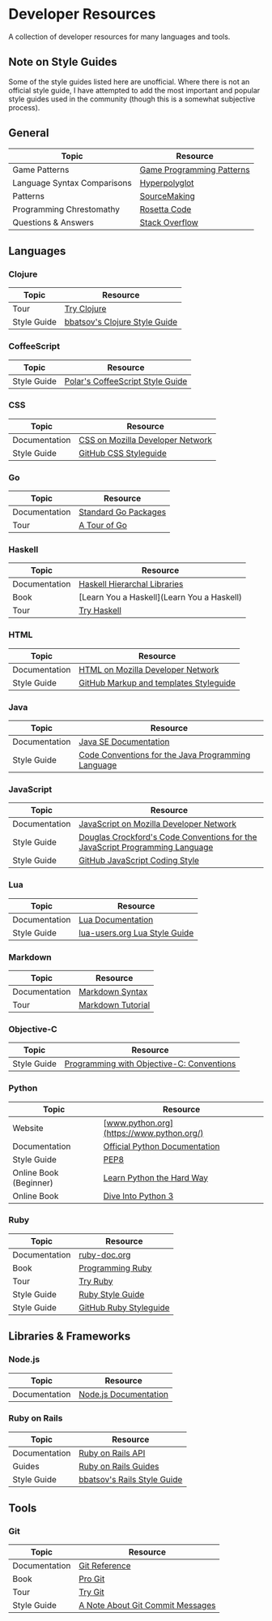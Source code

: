 # Developer Resources
A collection of developer resources for many languages and tools.

## Note on Style Guides
Some of the style guides listed here are unofficial. Where there is not an official style guide, I have attempted to add the most important and popular style guides used in the community (though this is a somewhat subjective process).

## General
Topic | Resource
---|---
Game Patterns | [Game Programming Patterns](http://gameprogrammingpatterns.com/)
Language Syntax Comparisons | [Hyperpolyglot](http://hyperpolyglot.org/)
Patterns | [SourceMaking](http://sourcemaking.com/)
Programming Chrestomathy | [Rosetta Code](http://rosettacode.org/wiki/Rosetta_Code)
Questions & Answers | [Stack Overflow](http://stackoverflow.com/)

## Languages

### Clojure
Topic | Resource
---|---
Tour | [Try Clojure](http://tryclj.com/)
Style Guide | [bbatsov's Clojure Style Guide](https://github.com/bbatsov/clojure-style-guide)

### CoffeeScript
Topic | Resource
---|---
Style Guide | [Polar's CoffeeScript Style Guide](https://github.com/polarmobile/coffeescript-style-guide)

### CSS
Topic | Resource
---|---
Documentation | [CSS on Mozilla Developer Network](https://developer.mozilla.org/en-US/docs/Web/CSS)
Style Guide | [GitHub CSS Styleguide](https://github.com/styleguide/css)

### Go
Topic | Resource
---|---
Documentation | [Standard Go Packages](http://golang.org/pkg/)
Tour | [A Tour of Go](http://tour.golang.org/)

### Haskell
Topic | Resource
---|---
Documentation | [Haskell Hierarchal Libraries](http://www.haskell.org/ghc/docs/latest/html/libraries/index.html)
Book | [Learn You a Haskell](Learn You a Haskell)
Tour | [Try Haskell](http://tryhaskell.org/)

### HTML
Topic | Resource
---|---
Documentation | [HTML on Mozilla Developer Network](https://developer.mozilla.org/en-US/docs/Web/HTML)
Style Guide | [GitHub Markup and templates Styleguide](https://github.com/styleguide/templates)

### Java
Topic | Resource
---|---
Documentation | [Java SE Documentation](http://docs.oracle.com/javase/)
Style Guide | [Code Conventions for the Java Programming Language](http://www.oracle.com/technetwork/java/javase/documentation/codeconvtoc-136057.html)

### JavaScript
Topic | Resource
---|---
Documentation | [JavaScript on Mozilla Developer Network](https://developer.mozilla.org/en-US/docs/Web/JavaScript)
Style Guide | [Douglas Crockford's Code Conventions for the JavaScript Programming Language](http://javascript.crockford.com/code.html)
Style Guide | [GitHub JavaScript Coding Style](https://github.com/styleguide/javascript)

### Lua
Topic | Resource
---|---
Documentation | [Lua Documentation](http://www.lua.org/docs.html)
Style Guide | [lua-users.org Lua Style Guide](http://lua-users.org/wiki/LuaStyleGuide)

### Markdown
Topic | Resource
---|---
Documentation | [Markdown Syntax](http://daringfireball.net/projects/markdown/syntax)
Tour | [Markdown Tutorial](http://markdowntutorial.com/)

### Objective-C
Topic | Resource
---|---
Style Guide | [Programming with Objective-C: Conventions](https://developer.apple.com/library/ios/documentation/cocoa/conceptual/ProgrammingWithObjectiveC/Conventions/Conventions.html#//apple_ref/doc/uid/TP40011210-CH10-SW1)

### Python
Topic | Resource
---|---
Website | [www.python.org](https://www.python.org/)
Documentation | [Official Python Documentation](https://docs.python.org/)
Style Guide | [PEP8](https://www.python.org/dev/peps/pep-0008/)
Online Book (Beginner) | [Learn Python the Hard Way](http://learnpythonthehardway.org/book/)
Online Book | [Dive Into Python 3](http://www.diveintopython3.net/)

### Ruby
Topic | Resource
---|---
Documentation | [ruby-doc.org](http://www.ruby-doc.org/)
Book | [Programming Ruby](http://ruby-doc.com/docs/ProgrammingRuby/)
Tour | [Try Ruby](http://tryruby.org/)
Style Guide | [Ruby Style Guide](https://github.com/bbatsov/ruby-style-guide)
Style Guide | [GitHub Ruby Styleguide](https://github.com/styleguide/ruby)

## Libraries & Frameworks

### Node.js
Topic | Resource
---|---
Documentation | [Node.js Documentation](http://nodejs.org/documentation/)

### Ruby on Rails
Topic | Resource
---|---
Documentation | [Ruby on Rails API](http://api.rubyonrails.org/)
Guides | [Ruby on Rails Guides](http://guides.rubyonrails.org/)
Style Guide | [bbatsov's Rails Style Guide](https://github.com/bbatsov/rails-style-guide)

## Tools

### Git
Topic | Resource
---|---
Documentation | [Git Reference](http://git-scm.com/docs)
Book | [Pro Git](http://git-scm.com/book/)
Tour | [Try Git](https://try.github.io/)
Style Guide | [A Note About Git Commit Messages](http://tbaggery.com/2008/04/19/a-note-about-git-commit-messages.html)
